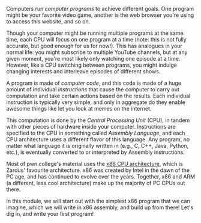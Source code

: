 Computers run _computer programs_ to achieve different goals.
One program might be your favorite video game, another is the web browser you're using to access this website, and so on.

Though your computer might be running multiple programs at the same time, each CPU will focus on one program at a time (note: this is not fully accurate, but good enough for us for now!).
This has analogues in your normal life: you might subscribe to multiple YouTube channels, but at any given moment, you're most likely only watching one episode at a time.
However, like a CPU switching between programs, you might indulge changing interests and interleave episodes of different shows.

A program is made of _computer code_, and this code is made of a huge amount of individual _instructions_ that cause the computer to carry out computation and take certain actions based on the results.
Each individual instruction is typically very simple, and only in aggregate do they enable awesome things like let you look at memes on the internet.

This computation is done by the _Central Processing Unit_ (CPU), in tandem with other pieces of hardware inside your computer.
Instructions are specified to the CPU in something called _Assembly Language_, and each CPU architecture uses a different flavor of this language.
Any program, no matter what language it is originally written in (e.g., C, C++, Java, Python, etc.), is eventually converted to or interpreted by Assembly instructions.

Most of pwn.college's material uses the [x86 CPU architecture](https://en.wikipedia.org/wiki/X86), which is Zardus' favourite architecture.
x86 was created by Intel in the dawn of the PC age, and has continued to evolve over the years.
Together, x86 and ARM (a different, less cool architecture) make up the majority of PC CPUs out there.

In this module, we will start out with the simplest x86 program that we can imagine, which we will write in x86 assembly, and build up from there!
Let's dig in, and write your first program!
